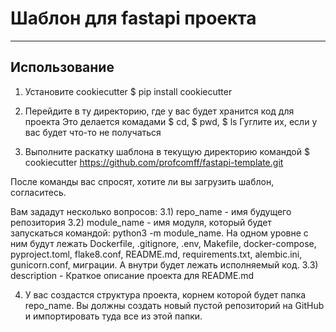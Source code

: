 # Шаблон для fastapi проекта

---
## Использование
1) Установите cookiecutter 
$ pip install cookiecutter

2) Перейдите в ту директорию, где у вас будет хранится код для проекта
Это делается комадами $ cd, $ pwd, $ ls
Гуглите их, если у вас будет что-то не получаться

3) Выполните раскатку шаблона в текущую директорию командой
$ cookiecutter https://github.com/profcomff/fastapi-template.git

После команды вас спросят, хотите ли вы загрузить шаблон, согласитесь.

Вам зададут несколько вопросов:
3.1) repo_name - имя будущего репозитория
3.2) module_name - имя модуля, который будет запускаться командой: python3 -m module_name. На одном уровне с ним будут лежать Dockerfile, .gitignore, .env, Makefile, docker-compose, pyproject.toml, flake8.conf, README.md, requirements.txt, alembic.ini, gunicorn.conf, миграции. А внутри будет лежать исполняемый код.
3.3) description - Краткое описание проекта для README.md

4) У вас создастся структура проекта, корнем которой будет папка repo_name. Вы должны создать новый пустой репозиторий на GitHub и импортировать туда все из этой папки.
